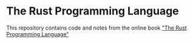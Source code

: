# The Rust Programming Language
This repository contains code and notes from the online book ["The Rust Programming Language"](https://doc.rust-lang.org/book/title-page.html)
